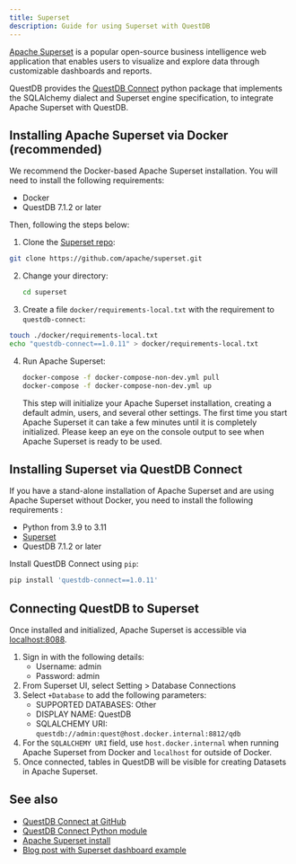 ```yaml
---
title: Superset
description: Guide for using Superset with QuestDB
---
```


[Apache Superset](https://superset.apache.org/) is a popular open-source
business intelligence web application that enables users to visualize and
explore data through customizable dashboards and reports.

QuestDB provides the
[QuestDB Connect](https://pypi.org/project/questdb-connect/) python package that
implements the SQLAlchemy dialect and Superset engine specification, to
integrate Apache Superset with QuestDB.

## Installing Apache Superset via Docker (recommended)

We recommend the Docker-based Apache Superset installation. You will need to
install the following requirements:

- Docker
- QuestDB 7.1.2 or later

Then, following the steps below:

1. Clone the [Superset repo](https://github.com/apache/superset):

```bash
git clone https://github.com/apache/superset.git
```

2. Change your directory:

   ```bash
   cd superset
   ```

3. Create a file `docker/requirements-local.txt` with the requirement to
   `questdb-connect`:

```bash
touch ./docker/requirements-local.txt
echo "questdb-connect==1.0.11" > docker/requirements-local.txt
```

4. Run Apache Superset:

   ```bash
   docker-compose -f docker-compose-non-dev.yml pull
   docker-compose -f docker-compose-non-dev.yml up
   ```

   This step will initialize your Apache Superset installation, creating a
   default admin, users, and several other settings. The first time you start
   Apache Superset it can take a few minutes until it is completely initialized.
   Please keep an eye on the console output to see when Apache Superset is ready
   to be used.

## Installing Superset via QuestDB Connect

If you have a stand-alone installation of Apache Superset and are using Apache
Superset without Docker, you need to install the following requirements :

- Python from 3.9 to 3.11
- [Superset](https://superset.apache.org/docs/installation/installing-superset-from-scratch/)
- QuestDB 7.1.2 or later

Install QuestDB Connect using `pip`:

```bash
pip install 'questdb-connect==1.0.11'
```

## Connecting QuestDB to Superset

Once installed and initialized, Apache Superset is accessible via
[localhost:8088](http://localhost:8088).

1. Sign in with the following details:
   - Username: admin
   - Password: admin
2. From Superset UI, select Setting > Database Connections
3. Select `+Database` to add the following parameters:
   - SUPPORTED DATABASES: Other
   - DISPLAY NAME: QuestDB
   - SQLALCHEMY URI: `questdb://admin:quest@host.docker.internal:8812/qdb`
4. For the `SQLALCHEMY URI` field, use `host.docker.internal` when running
   Apache Superset from Docker and `localhost` for outside of Docker.
5. Once connected, tables in QuestDB will be visible for creating Datasets in
   Apache Superset.

## See also

- [QuestDB Connect at GitHub](https://github.com/questdb/questdb-connect/)
- [QuestDB Connect Python module](https://pypi.org/project/questdb-connect/)
- [Apache Superset install](https://superset.apache.org/docs/installation/installing-superset-from-scratch/)
- [Blog post with Superset dashboard example](/blog/time-series-data-visualization-apache-superset-and-questdb/)
